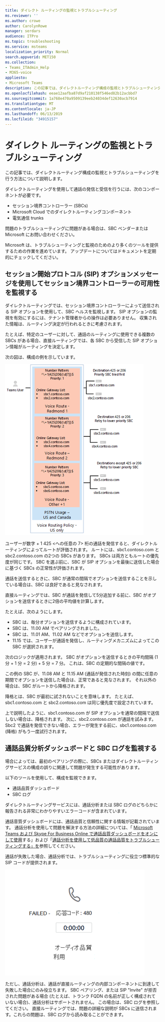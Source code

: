 ```yaml
---
title: ダイレクト ルーティングの監視とトラブルシューティング
ms.reviewer: ''
ms.author: crowe
author: CarolynRowe
manager: serdars
audience: ITPro
ms.topic: troubleshooting
ms.service: msteams
localization_priority: Normal
search.appverid: MET150
ms.collection:
- Teams_ITAdmin_Help
- M365-voice
appliesto:
- Microsoft Teams
description: この記事では、ダイレクトルーティング構成の監視とトラブルシューティングを行う方法について説明します。
ms.openlocfilehash: eeae12aafba87d9af210138f546ed82b12acbbd7
ms.sourcegitcommit: 1a768e470a9509139eeb24034def12630acb7914
ms.translationtype: MT
ms.contentlocale: ja-JP
ms.lasthandoff: 06/13/2019
ms.locfileid: "34915157"
---
```

# <a name="monitor-and-troubleshoot-direct-routing"></a>ダイレクト ルーティングの監視とトラブルシューティング

この記事では、ダイレクトルーティング構成の監視とトラブルシューティングを行う方法について説明します。 

ダイレクトルーティングを使用して通話の発信と受信を行うには、次のコンポーネントが必要です。 

- セッション境界コントローラー (SBCs) 
- Microsoft Cloud でのダイレクトルーティングコンポーネント 
- 電気通信 trunks 

問題のトラブルシューティングに問題がある場合は、SBC ベンダーまたは Microsoft にお問い合わせください。 

Microsoft は、トラブルシューティングと監視のためのより多くのツールを提供するための作業を進めています。 アップデートについてはドキュメントを定期的にチェックしてください。 

## <a name="monitoring-availability-of-session-border-controllers-using-session-initiation-protocol-sip-options-messages"></a>セッション開始プロトコル (SIP) オプションメッセージを使用してセッション境界コントローラーの可用性を監視する

ダイレクトルーティングでは、セッション境界コントローラーによって送信される SIP オプションを使用して、SBC ヘルスを監視します。 SIP オプションの監視を有効にするには、テナント管理者からの操作は必要ありません。 収集された情報は、ルーティング決定が行われるときに考慮されます。 

たとえば、特定のユーザーに対して、通話のルーティングに使用できる複数の SBCs がある場合、直接ルーティングでは、各 SBC から受信した SIP オプション情報がルーティングを決定します。 

次の図は、構成の例を示しています。 

![SIP オプション構成の例](media/sip-options-config-example.png)

ユーザーが数字 + 1 425 \<への任意の 7> 桁の通話を発信すると、ダイレクトルーティングによってルートが評価されます。 ルートには、sbc1.contoso.com と sbc2.contoso.com の2つの SBCs があります。 SBCs は両方ともルートの優先度が同じです。 SBC を選ぶ前に、SBC が SIP オプションを最後に送信した場合に基づく SBCs の正常性が評価されます。 

通話を送信するときに、SBC が通常の間隔でオプションを送信することを示している場合は、SBC は良好であると見なされます。  

直接ルーティングでは、SBC が通話を発信して5分追加する前に、SBC がオプションを送信するときに2倍の平均値を計算します。 

たとえば、次のようにします。 

- SBC は、毎分オプションを送信するように構成されています。 
- SBC は、11.00 AM でペアリングされました。  
- SBC は、11.01 AM、11.02 AM などでオプションを送信します。  
- 11.15 では、ユーザーが通話を発信し、ルーティングメカニズムによってこの SBC が選択されます。 

次のロジックが適用されます。 SBC がオプションを送信するときの平均間隔 (1 分 + 1 分 = 2 分) + 5 分 = 7 分。 これは、SBC の定期的な間隔の値です。
 
この例の SBC が、11.08 AM と 11.15 AM (通話が発信された時刻) の間に任意の期間でオプションを送信した場合は、正常であると見なされます。 それ以外の場合は、SBC がルートから降格されます。 

降格とは、SBC が最初に試されないことを意味します。 たとえば、sbc1.contoso.com と sbc2.contoso.com は同じ優先度で設定されています。  

上で説明したように、sbc1.contoso.com が SIP オプションを通常の間隔で送信しない場合は、降格されます。 次に、sbc2.contoso.com が通話を試みます。 Sbc2 で通話を発信できない場合、エラーが発生する前に、sbc1.contoso.com (降格) がもう一度試行されます。 

## <a name="monitor-call-quality-analytics-dashboard-and-sbc-logs"></a>通話品質分析ダッシュボードと SBC ログを監視する 
 
場合によっては、最初のペアリングの際に、SBCs またはダイレクトルーティングサービスの構成の誤りに関連して問題が発生する可能性があります。 

以下のツールを使用して、構成を監視できます。  
 
- 通話品質ダッシュボード 
- SBC ログ 

ダイレクトルーティングサービスには、通話分析または SBC ログのどちらかに報告される非常にわかりやすいエラーコードが含まれています。 

通話音質ダッシュボードには、通話品質と信頼性に関する情報が記載されています。 通話分析を使用して問題を解決する方法の詳細については、「 [Microsoft Teams および Skype For Business Online で通話品質ダッシュボードをオンにして使用](https://docs.microsoft.com/SkypeForBusiness/using-call-quality-in-your-organization/turning-on-and-using-call-quality-dashboard)する」および「[通話分析を使用して低品質の通話品質をトラブルシューティングする」を](https://docs.microsoft.com/SkypeForBusiness/using-call-quality-in-your-organization/use-call-analytics-to-troubleshoot-poor-call-quality)参照してください。 

通話が失敗した場合、通話分析では、トラブルシューティングに役立つ標準的な SIP コードが提供されます。 

![通話の失敗に関する SIP コードの例](media/failed-response-code.png)

ただし、通話分析は、通話が直接ルーティングの内部コンポーネントに到達して失敗した場合にのみ役立ちます。 SBC ペアリング、または SIP "Invite" が拒否された問題がある場合 (たとえば、トランク FQDN の名前が正しく構成されていない場合)、通話分析はサポートされません。 この場合は、SBC ログを参照してください。 直接ルーティングでは、問題の詳細な説明が SBCs に送信されます。これらの問題は、SBC ログから読み取ることができます。 
